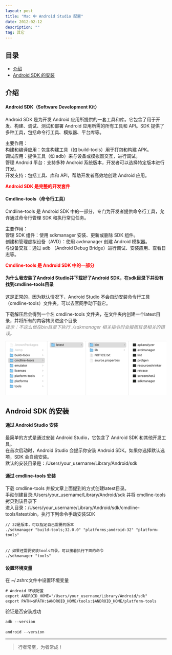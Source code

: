 ```yaml
---
layout: post
title: "Mac 中 Android Studio 配置"
date: 2012-02-12
description: ""
tag: 其它
---
```





## 目录
- [介绍](#content1)   
- [Android SDK 的安装](#content2)   


## <a id="content1">介绍</a>

#### **Android SDK（Software Development Kit）**    

Android SDK 是为开发 Android 应用所提供的一套工具和库。它包含了用于开发、构建、调试、测试和部署 Android 应用所需的所有工具和 API。SDK 提供了多种工具，包括命令行工具、模拟器、平台库等。    

主要作用：        
构建和编译应用：包含构建工具（如 build-tools）用于打包和构建 APK。       
调试应用：提供工具（如 adb）来与设备或模拟器交互，进行调试。        
管理 Android 平台：支持多种 Android 系统版本，开发者可以选择特定版本进行开发。       
开发支持：包括工具、库和 API，帮助开发者高效地创建 Android 应用。       

<span style="color:red;font-weight:bold;">Android SDK 是完整的开发套件</span>


#### **Cmdline-tools（命令行工具）**    

Cmdline-tools 是 Android SDK 中的一部分，专门为开发者提供命令行工具，允许通过命令行管理 SDK 和执行常见任务。   

主要作用：    
管理 SDK 组件：使用 sdkmanager 安装、更新或删除 SDK 组件。   
创建和管理虚拟设备（AVD）：使用 avdmanager 创建 Android 模拟器。    
与设备交互：通过 adb （Android Debug Bridge）进行调试、安装应用、查看日志等。    

<span style="color:red;font-weight:bold;">Cmdline-tools 是 Android SDK 中的一部分</span>


#### **为什么我安装了Android Studio并下载好了Android SDK，在sdk目录下并没有找到cmdline-tools目录**    

这是正常的，因为默认情况下，Android Studio 不会自动安装命令行工具（cmdline-tools）文件夹。可以去官网手动下载它。

下载解压后会得到一个名 cmdline-tools 文件夹，在文件夹内创建一个latest目录，并将所有的内容拷贝进这个目录    
<span style="color:gray;font-size:12;font-style:italic;">提示：不这么做在bin目录下执行 ./sdkmanager 相关指令时会报根目录相关的错误。</span>

<img src="/images/Other/1.png">


## <a id="content2">Android SDK 的安装</a>

#### **通过 Android Studio 安装**   
最简单的方式是通过安装 Android Studio，它包含了 Android SDK 和其他开发工具。        
在首次启动时，Android Studio 会提示你安装 Android SDK。如果你选择默认选项，SDK 会自动安装。      
默认的安装目录是：/Users/your_username/Library/Android/sdk     


#### **通过 cmdline-tools 安装**   

下载 cmdline-tools 并按文章上面提到的方式创建latest目录。    
手动创建目录:/Users/your_username/Library/Android/sdk  并将 cmdline-tools 拷贝到该目录下        
进入目录：/Users/your_username/Library/Android/sdk/cmdline-tools/latest/bin，执行下列命令手动安装SDK         
```text
// 32是版本，可以指定自己需要的版本
./sdkmanager "build-tools;32.0.0" "platforms;android-32" "platform-tools" 


// 如果还需要安装tools目录，可以接着执行下面的命令
./sdkmanager "tools"
```

#### **设置环境变量**    

在 ~/.zshrc文件中设置环境变量   
```text
# Android 环境配置
export ANDROID_HOME="/Users/your_username/Library/Android/sdk"
export PATH=$PATH:$ANDROID_HOME/tools:$ANDROID_HOME/platform-tools
```

验证是否安装成功
```text
adb --version

android --version 
```






----------
>  行者常至，为者常成！


